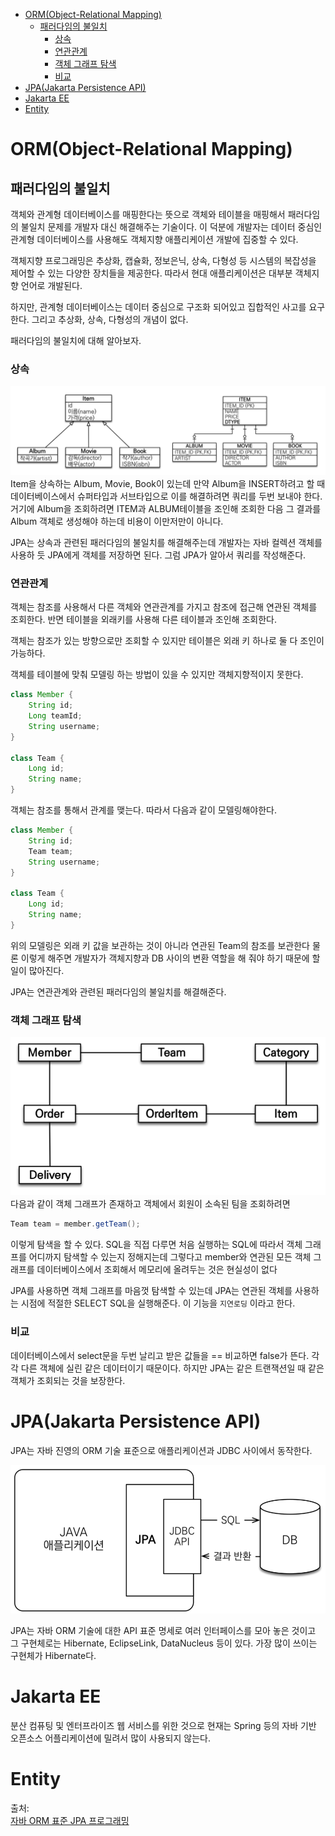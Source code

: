 - [ORM(Object-Relational Mapping)](#ormobject-relational-mapping)
  - [패러다임의 불일치](#패러다임의-불일치)
    - [상속](#상속)
    - [연관관계](#연관관계)
    - [객체 그래프 탐색](#객체-그래프-탐색)
    - [비교](#비교)
- [JPA(Jakarta Persistence API)](#jpajakarta-persistence-api)
- [Jakarta EE](#jakarta-ee)
- [Entity](#entity)

# ORM(Object-Relational Mapping)

## 패러다임의 불일치
객체와 관계형 데이터베이스를 매핑한다는 뜻으로 객체와 테이블을 매핑해서 패러다임의 불일치 문제를 개발자 대신 해결해주는 기술이다. 이 덕분에 개발자는 데이터 중심인 관계형 데이터베이스를 사용해도 객체지향 애플리케이션 개발에 집중할 수 있다.

객체지향 프로그래밍은 추상화, 캡슐화, 정보은닉, 상속, 다형성 등 시스템의 복잡성을 제어할 수 있는 다양한 장치들을 제공한다. 따라서 현대 애플리케이션은 대부분 객체지향 언어로 개발된다.

하지만, 관계형 데이터베이스는 데이터 중심으로 구조화 되어있고 집합적인 사고를 요구한다. 그리고 추상화, 상속, 다형성의 개념이 없다.

패러다임의 불일치에 대해 알아보자.
### 상속

![패러다임](images/java_db_paradigm.png)
Item을 상속하는 Album, Movie, Book이 있는데 만약 Album을 INSERT하려고 할 때 데이터베이스에서 슈퍼타입과 서브타입으로 이를 해결하려면 쿼리를 두번 보내야 한다. 거기에 Album을 조회하려면 ITEM과 ALBUM테이블을 조인해 조회한 다음 그 결과를 Album 객체로 생성해야 하는데 비용이 이만저만이 아니다.

JPA는 상속과 관련된 패러다임의 불일치를 해결해주는데 개발자는 자바 컬렉션 객체를 사용하 듯 JPA에게 객체를 저장하면 된다. 그럼 JPA가 알아서 쿼리를 작성해준다.

### 연관관계
객체는 참조를 사용해서 다른 객체와 연관관계를 가지고 참조에 접근해 연관된 객체를 조회한다. 반면 테이블을 외래키를 사용해 다른 테이블과 조인해 조회한다.

객체는 참조가 있는 방향으로만 조회할 수 있지만 테이블은 외래 키 하나로 둘 다 조인이 가능하다.

객체를 테이블에 맞춰 모델링 하는 방법이 있을 수 있지만 객체지향적이지 못한다.

```java
class Member {
    String id;
    Long teamId;
    String username;
}

class Team {
    Long id;
    String name;
}
```

객체는 참조를 통해서 관계를 맺는다. 따라서 다음과 같이 모델링해야한다.

```java
class Member {
    String id;
    Team team;
    String username;
}

class Team {
    Long id;
    String name;
}
```
위의 모델링은 외래 키 값을 보관하는 것이 아니라 연관된 Team의 참조를 보관한다
물론 이렇게 해주면 개발자가 객체지향과 DB 사이의 변환 역할을 해 줘야 하기 때문에 할 일이 많아진다. 

JPA는 연관관계와 관련된 패러다임의 불일치를 해결해준다.

### 객체 그래프 탐색
![객체그래프](images/object_graph.png)
다음과 같이 객체 그래프가 존재하고 객체에서 회원이 소속된 팀을 조회하려면
```java
Team team = member.getTeam();
```
이렇게 탐색을 할 수 있다. SQL을 직접 다루면 처음 실행하는 SQL에 따라서 객체 그래프를 어디까지 탐색할 수 있는지 정해지는데 그렇다고 member와 연관된 모든 객체 그래프를 데이터베이스에서 조회해서 메모리에 올려두는 것은 현실성이 없다

JPA를 사용하면 객체 그래프를 마음껏 탐색할 수 있는데 JPA는 연관된 객체를 사용하는 시점에 적절한 SELECT SQL을 실행해준다. 이 기능을 `지연로딩` 이라고 한다.

### 비교
데이터베이스에서 select문을 두번 날리고 받은 값들을 == 비교하면 false가 뜬다. 각각 다른 객체에 실린 같은 데이터이기 때문이다. 하지만 JPA는 같은 트랜잭션일 때 같은 객체가 조회되는 것을 보장한다.

# JPA(Jakarta Persistence API)
JPA는 자바 진영의 ORM 기술 표준으로 애플리케이션과 JDBC 사이에서 동작한다.

![WhatIsJPA](images/whatIsJPA.png)

JPA는 자바 ORM 기술에 대한 API 표준 명세로 여러 인터페이스를 모아 놓은 것이고 그 구현체로는 Hibernate, EclipseLink, DataNucleus 등이 있다. 가장 많이 쓰이는 구현체가 Hibernate다.

# Jakarta EE
분산 컴퓨팅 및 엔터프라이즈 웹 서비스를 위한 것으로 현재는 Spring 등의 자바 기반 오픈소스 어플리케이션에 밀려서 많이 사용되지 않는다.

# Entity


출처:  
[자바 ORM 표준 JPA 프로그래밍](http://www.yes24.com/Product/Goods/19040233)